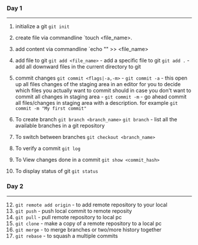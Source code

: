 ### Day 1
--------------------------------------
1. initialize a git
    `git init`

2. create file via commandline
    `touch <file_name>.<extension>
3. add content via commandline
    `echo "<content>" >> <file_name> 
4. add file to git
    `git add <file_name>` - add a specific file to git
    `git add .` -  add all downward files in the current directory to git
5. commit changes
    `git commit <flags|-a,-m>`
        - `git commit -a` - this open up all files changes of the staging area in an editor for you to decide which files you actually want to commit should in case you don't want to commit all changes in staging area
        - `git commit -m` - go ahead commit all files/changes in staging area with a description. for example `git commit -m "My first commit"`
6. To create branch 
    `git branch <branch_name>`
    `git branch` - list all the available branches in a git repository
7. To switch between branches
    `git checkout <branch_name>`
9. To verify a commit
    `git log`
10. To View changes done in a commit
    `git show <commit_hash>`
11. To display status of git
    `git status`

### Day 2
---------------------------------
12. `git remote add origin` - to add remote repository to your local 
13. `git push` - push local commit to remote reposity
14. `git pull` - pull remote repository to local pc
15. `git clone` - make a copy of a remote repository to a local pc
16. `git merge`   - to merge branches or two/more history together
17. `git rebase`  - to squash a multiple commits

